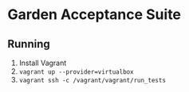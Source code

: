 # Garden Acceptance Suite

## Running

1. Install Vagrant
1. `vagrant up --provider=virtualbox`
1. `vagrant ssh -c /vagrant/vagrant/run_tests`

